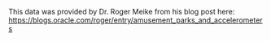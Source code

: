 This data was provided by Dr. Roger Meike from his blog post here: <https://blogs.oracle.com/roger/entry/amusement_parks_and_accelerometers>